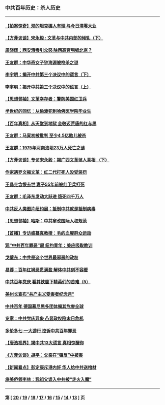 ### 中共百年历史：杀人历史
---
#### [【拍案惊奇】邓的坦克碾人有理 与今日清零大业](../../pages/nf1176106/n13729574.md?08090430) 
#### [【方菲访谈】宋永毅 : 文革与中共内部的倾轧（下）](../../pages/nf1176106/n13486836.md?08090430) 
#### [周晓辉：西安清零引众怒 陕西高官甩锅北京？](../../pages/nf1176106/n13484627.md?08090430) 
#### [王友群：中华奇女子钟海源被枪杀之谜](../../pages/nf1176106/n13430555.md?08090430) 
#### [李宇明：揭开中共第三个决议中的谎言（下）](../../pages/nf1176106/n13389389.md?08090430) 
#### [李宇明：揭开中共第三个决议中的谎言（上）](../../pages/nf1176106/n13388697.md?08090430) 
#### [【思想领袖】文革幸存者：警防美国红卫兵](../../pages/nf1176106/n13339289.md?08090430) 
#### [半世纪的回忆：从偷渡犯到哈佛医学院毕业生](../../pages/nf1176106/n13345328.md?08090430) 
#### [【百年真相】从天堂到地狱 金敬迈荒唐的红与黑](../../pages/nf1176106/n13336995.md?08090430) 
#### [王友群：马寅初被批判 至少4.5亿胎儿被杀](../../pages/nf1176106/n13260313.md?08090430) 
#### [王友群：1975年河南溃坝23万人死亡之谜](../../pages/nf1176106/n13231576.md?08090430) 
#### [【方菲访谈】专访宋永毅：揭广西文革骇人真相 （下）](../../pages/nf1176106/n13209074.md?08090430) 
#### [作家遇罗文揭文革：红二代打死人没受惩罚](../../pages/nf1176106/n13205254.md?08090430) 
#### [王晶垚含恨去世 妻子55年前被红卫兵打死](../../pages/nf1176106/n13203590.md?08090430) 
#### [王友群：毛泽东发动大跃进 饿死四千万人](../../pages/nf1176106/n13177158.md?08090430) 
#### [中共反人类图片纽约展：抵制中共就是抵制病毒](../../pages/nf1176106/n13115371.md?08090430) 
#### [【思想领袖】哈斯：中共窜改国际人权规范](../../pages/nf1176106/n13053647.md?08090430) 
#### [【首播】专访盛慕真教授：毛的血腥群众运动](../../pages/nf1176106/n13091782.md?08090430) 
#### [观“中共百年罪恶”展 纽约青年：美应吸取教训](../../pages/nf1176106/n13085246.md?08090430) 
#### [戈壁东：中共是这个世界最邪恶的政权](../../pages/nf1176106/n13085641.md?08090430) 
#### [易蓉：百年红祸恶贯满盈 解体中共刻不容缓](../../pages/nf1176106/n13084455.md?08090430) 
#### [中共百年党庆 看其铁窗下精英们的苦难（5）](../../pages/nf1176106/n13076766.md?08090430) 
#### [美州长宣布“共产主义受害者纪念月”](../../pages/nf1176106/n13074024.md?08090430) 
#### [中共百年 德国慕尼黑多团体揭其危害全球](../../pages/nf1176106/n13068873.md?08090430) 
#### [专家：中共党庆异象 凸显政权陷末日危机](../../pages/nf1176106/n13067084.md?08090430) 
#### [多伦多七·一大游行 控诉中共百年罪恶](../../pages/nf1176106/n13062043.md?08090430) 
#### [【唐浩视界】揭中共13大谎言 真相惊醒你](../../pages/nf1176106/n13065208.md?08090430) 
#### [《方菲访谈》胡平：父亲在“镇反”中被害](../../pages/nf1176106/n13064114.md?08090430) 
#### [【新闻看点】彭定康斥港内奸 华人给中共送棺材](../../pages/nf1176106/n13064230.md?08090430) 
#### [旅美侨领李林：我祖父误入中共被“走火入魔”](../../pages/nf1176106/n13062777.md?08090430) 

---
#### 第 [ [20](./20.md?08090430) / [19](./19.md?08090430) / [18](./18.md?08090430) / [17](./17.md?08090430) / [16](./16.md?08090430) / [15](./15.md?08090430) / [14](./14.md?08090430) / [13](./13.md?08090430) ] 页
